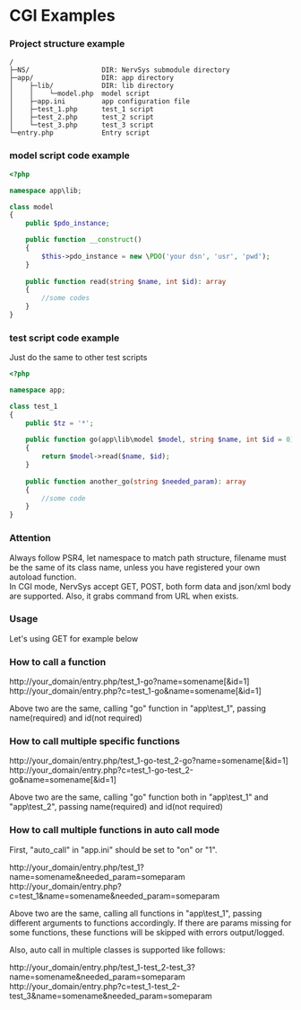 # CGI Examples

### Project structure example

```text
/
├─NS/                  DIR: NervSys submodule directory
├─app/                 DIR: app directory
│    ├─lib/            DIR: lib directory
│    │    └─model.php  model script
│    ├─app.ini         app configuration file
│    ├─test_1.php      test_1 script
│    ├─test_2.php      test_2 script
│    └─test_3.php      test_3 script
└─entry.php            Entry script
```

### model script code example

```php
<?php

namespace app\lib;

class model
{
    public $pdo_instance;

    public function __construct() 
    {
        $this->pdo_instance = new \PDO('your dsn', 'usr', 'pwd');
    }
    
    public function read(string $name, int $id): array 
    {
        //some codes
    }
}
```

### test script code example
Just do the same to other test scripts

```php
<?php

namespace app;

class test_1
{
    public $tz = '*';
    
    public function go(app\lib\model $model, string $name, int $id = 0): array 
    {
        return $model->read($name, $id);
    }
    
    public function another_go(string $needed_param): array 
    {
        //some code
    }
}
```

### Attention

Always follow PSR4, let namespace to match path structure, filename must be the same of its class name, unless you have registered your own autoload function.  
In CGI mode, NervSys accept GET, POST, both form data and json/xml body are supported. Also, it grabs command from URL when exists.  

### Usage

Let's using GET for example below

### How to call a function
http://your_domain/entry.php/test_1-go?name=somename[&id=1]
http://your_domain/entry.php?c=test_1-go&name=somename[&id=1]

Above two are the same, calling "go" function in "app\test_1", passing name(required) and id(not required)

### How to call multiple specific functions
http://your_domain/entry.php/test_1-go-test_2-go?name=somename[&id=1]
http://your_domain/entry.php?c=test_1-go-test_2-go&name=somename[&id=1]

Above two are the same, calling "go" function both in "app\test_1" and "app\test_2", passing name(required) and id(not required)

### How to call multiple functions in auto call mode
First, "auto_call" in "app.ini" should be set to "on" or "1".

http://your_domain/entry.php/test_1?name=somename&needed_param=someparam
http://your_domain/entry.php?c=test_1&name=somename&needed_param=someparam

Above two are the same, calling all functions in "app\test_1", passing different arguments to functions accordingly. If there are params missing for some functions, these functions will be skipped with errors output/logged.

Also, auto call in multiple classes is supported like follows:

http://your_domain/entry.php/test_1-test_2-test_3?name=somename&needed_param=someparam
http://your_domain/entry.php?c=test_1-test_2-test_3&name=somename&needed_param=someparam
